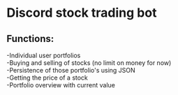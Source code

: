 <h1>Discord stock trading bot</h1>

<h2>Functions:</h2>

-Individual user portfolios  
-Buying and selling of stocks (no limit on money for now)  
-Persistence of those portfolio's using JSON  
-Getting the price of a stock   
-Portfolio overview with current value 
